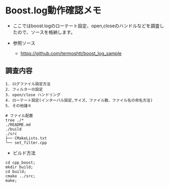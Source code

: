 # Boost.log動作確認メモ
- ここではboost.logのローテート設定、open,closeのハンドルなどを調査したので、ソースを格納します。

- 参照ソース
    - https://github.com/termoshtt/boost_log_sample

## 調査内容
    1. ログファイル設定方法
    2. フィルターの設定
    3. open/close ハンドリング
    4. ローテート設定(インターバル設定,サイズ、ファイル数、ファイル名の命名方法)
    5. その他諸々 


```
# ファイル配置
tree ./*
./README.md 
./build
./src
├── CMakeLists.txt
└── set_filter.cpp
```

- ビルド方法
```
cd cpp_boost;
mkdir build;
cd build;
cmake ../src;
make;
```

